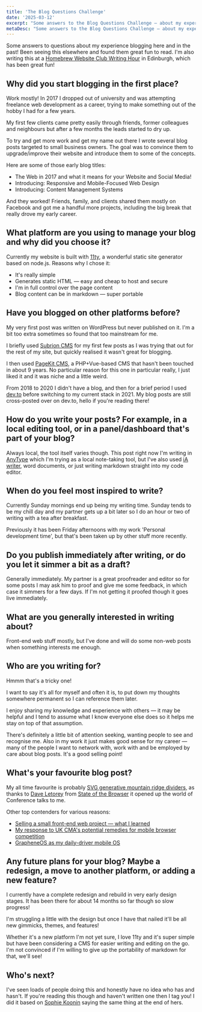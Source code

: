```yaml
---
title: 'The Blog Questions Challenge'
date: '2025-03-12'
excerpt: "Some answers to the Blog Questions Challenge — about my experience blogging here and in the past"
metaDesc: "Some answers to the Blog Questions Challenge — about my experience blogging here and in the past"
---
```


Some answers to questions about my experience blogging here and in the past! Been seeing this elsewhere and found them great fun to read. I'm also writing this at a [Homebrew Website Club Writing Hour](https://events.indieweb.org/2025/03/homebrew-website-club-edinburgh-writing-hour-wdGHAkmO8qtA) in Edinburgh, which has been great fun!

## Why did you start blogging in the first place?

Work mostly! In 2017 I dropped out of university and was attempting freelance web development as a career, trying to make something out of the hobby I had for a few years.

My first few clients came pretty easily through friends, former colleagues and neighbours but after a few months the leads started to dry up.

To try and get more work and get my name out there I wrote several blog posts targeted to small business owners. The goal was to convince them to upgrade/improve their website and introduce them to some of the concepts.

Here are some of those early blog titles:
- The Web in 2017 and what it means for your Website and Social Media!
- Introducing: Responsive and Mobile-Focused Web Design
- Introducing: Content Management Systems

And they worked! Friends, family, and clients shared them mostly on Facebook and got me a handful more projects, including the big break that really drove my early career.

## What platform are you using to manage your blog and why did you choose it?

Currently my website is built with [11ty](https://www.11ty.dev), a wonderful static site generator based on node.js. Reasons why I chose it:
- It's really simple
- Generates static HTML — easy and cheap to host and secure
- I'm in full control over the page content
- Blog content can be in markdown — super portable

## Have you blogged on other platforms before?

My very first post was written on WordPress but never published on it. I'm a bit too extra sometimes so found that too mainstream for me.

I briefly used [Subrion CMS](https://subrion.org) for my first few posts as I was trying that out for the rest of my site, but quickly realised it wasn't great for blogging.

I then used [PageKit CMS](https://github.com/pagekit/pagekit), a PHP+Vue-based CMS that hasn't been touched in about 9 years. No particular reason for this one in particular really, I just liked it and it was niche and a little weird.

From 2018 to 2020 I didn't have a blog, and then for a brief period I used [dev.to](https://dev.to/accudio) before switching to my current stack in 2021. My blog posts are still cross-posted over on dev.to, hello if you're reading there!

## How do you write your posts? For example, in a local editing tool, or in a panel/dashboard that's part of your blog?

Always local, the tool itself varies though. This post right now I'm writing in [AnyType](https://anytype.io) which I'm trying as a local note-taking tool, but I've also used [iA writer](https://ia.net/writer), word documents, or just writing markdown straight into my code editor.

## When do you feel most inspired to write?

Currently Sunday mornings end up being my writing time. Sunday tends to be my chill day and my partner gets up a bit later so I do an hour or two of writing with a tea after breakfast.

Previously it has been Friday afternoons with my work 'Personal development time', but that's been taken up by other stuff more recently.

## Do you publish immediately after writing, or do you let it simmer a bit as a draft?

Generally immediately. My partner is a great proofreader and editor so for some posts I may ask him to proof and give me some feedback, in which case it simmers for a few days. If I'm not  getting it proofed though it goes live immediately.

## What are you generally interested in writing about?

Front-end web stuff mostly, but I've done and will do some non-web posts when something interests me enough.

## Who are you writing for?

Hmmm that's a tricky one!

I want to say it's all for myself and often it is, to put down my thoughts somewhere permanent so I can reference them later.

I enjoy sharing my knowledge and experience with others — it may be helpful and I tend to assume what I know everyone else does so it helps me stay on top of that assumption.

There's definitely a little bit of attention seeking, wanting people to see and recognise me. Also in my work it just makes good sense for my career — many of the people I want to network with, work with and be employed by care about blog posts. It's a good selling point!

## What's your favourite blog post?

My all time favourite is probably [SVG generative mountain ridge dividers,](https://alistairshepherd.uk/writing/svg-generative-ridges/) as thanks to [Dave Letorey](https://letorey.co.uk) from [State of the Browser](https://stateofthebrowser.com) it opened up the world of Conference talks to me.

Other top contenders for various reasons:
- [Selling a small front-end web project — what I learned](https://alistairshepherd.uk/writing/selling-web-project/)
- [My response to UK CMA's potential remedies for mobile browser competition](https://alistairshepherd.uk/writing/cma-mobile-browsers-remedies/)
- [GrapheneOS as my daily-driver mobile OS](https://alistairshepherd.uk/writing/grapheneos/)

## Any future plans for your blog? Maybe a redesign, a move to another platform, or adding a new feature?

I currently have a complete redesign and rebuild in very early design stages. It has been there for about 14 months so far though so slow progress!

I'm struggling a little with the design but once I have that nailed it'll be all new gimmicks, themes, and features!

Whether it's a new platform I'm not yet sure, I love 11ty and it's super simple but have been considering a CMS for easier writing and editing on the go. I'm not convinced if I'm willing to give up the portability of markdown for that, we'll see!

## Who's next?

I've seen loads of people doing this and honestly have no idea who has and hasn't. If you're reading this though and haven't written one then I tag you! I did it based on [Sophie Koonin](https://localghost.dev/blog/the-blog-questions-challenge/) saying the same thing at the end of hers.

